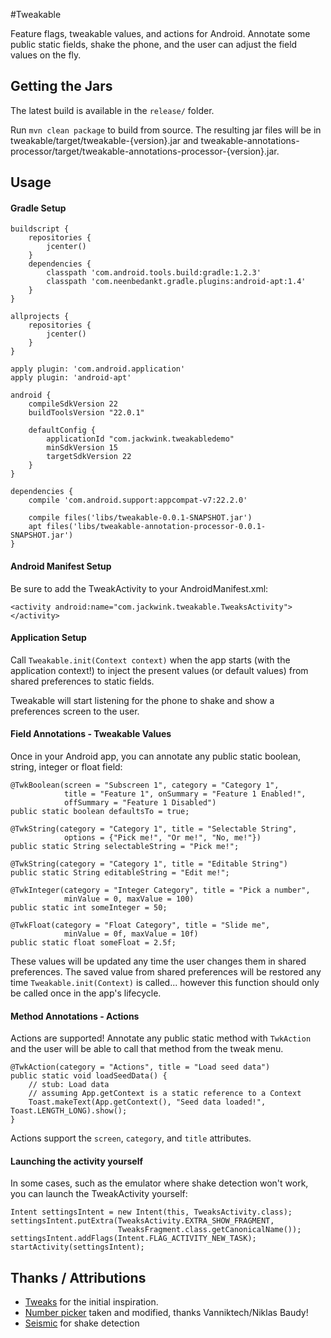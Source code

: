 #Tweakable

Feature flags, tweakable values, and actions for Android. Annotate some public static fields, shake the phone, 
and the user can adjust the field values on the fly.

## Getting the Jars 

The latest build is available in the `release/` folder.

Run `mvn clean package` to build from source. The resulting jar files will be in tweakable/target/tweakable-{version}.jar 
and tweakable-annotations-processor/target/tweakable-annotations-processor-{version}.jar.

## Usage

#### Gradle Setup 

    buildscript {
        repositories {
            jcenter()
        }
        dependencies {
            classpath 'com.android.tools.build:gradle:1.2.3'
            classpath 'com.neenbedankt.gradle.plugins:android-apt:1.4'
        }
    }

    allprojects {
        repositories {
            jcenter()
        }
    }
    
    apply plugin: 'com.android.application'
    apply plugin: 'android-apt'

    android {
        compileSdkVersion 22
        buildToolsVersion "22.0.1"

        defaultConfig {
            applicationId "com.jackwink.tweakabledemo"
            minSdkVersion 15
            targetSdkVersion 22
        }
    }

    dependencies {
        compile 'com.android.support:appcompat-v7:22.2.0'

        compile files('libs/tweakable-0.0.1-SNAPSHOT.jar')
        apt files('libs/tweakable-annotation-processor-0.0.1-SNAPSHOT.jar')
    }


#### Android Manifest Setup

Be sure to add the TweakActivity to your AndroidManifest.xml:

    <activity android:name="com.jackwink.tweakable.TweaksActivity">
    </activity>


#### Application Setup 

Call `Tweakable.init(Context context)` when the app starts (with the application context!) to inject the present 
values (or default values) from shared preferences to static fields. 

Tweakable will start listening for the phone to shake and show a preferences screen to the user.

#### Field Annotations - Tweakable Values

Once in your Android app, you can annotate any public static boolean, string, integer or float field:

    @TwkBoolean(screen = "Subscreen 1", category = "Category 1", 
                title = "Feature 1", onSummary = "Feature 1 Enabled!", 
                offSummary = "Feature 1 Disabled")
    public static boolean defaultsTo = true;

    @TwkString(category = "Category 1", title = "Selectable String",
                options = {"Pick me!", "Or me!", "No, me!"})
    public static String selectableString = "Pick me!";
    
    @TwkString(category = "Category 1", title = "Editable String")
    public static String editableString = "Edit me!";
    
    @TwkInteger(category = "Integer Category", title = "Pick a number", 
                minValue = 0, maxValue = 100)
    public static int someInteger = 50;

    @TwkFloat(category = "Float Category", title = "Slide me", 
                minValue = 0f, maxValue = 10f)
    public static float someFloat = 2.5f;

These values will be updated any time the user changes them in shared preferences. The saved value from shared preferences
will be restored any time `Tweakable.init(Context)` is called... however this function should only be called once in the 
app's lifecycle.

#### Method Annotations - Actions

Actions are supported! Annotate any public static method with `TwkAction` and the user will be able to 
call that method from the tweak menu.

    @TwkAction(category = "Actions", title = "Load seed data")
    public static void loadSeedData() {
        // stub: Load data
        // assuming App.getContext is a static reference to a Context
        Toast.makeText(App.getContext(), "Seed data loaded!", Toast.LENGTH_LONG).show();
    }

Actions support the `screen`, `category`, and `title` attributes.


#### Launching the activity yourself

In some cases, such as the emulator where shake detection won't work, you can launch the TweakActivity yourself:

    Intent settingsIntent = new Intent(this, TweaksActivity.class);
    settingsIntent.putExtra(TweaksActivity.EXTRA_SHOW_FRAGMENT,
                            TweaksFragment.class.getCanonicalName());
    settingsIntent.addFlags(Intent.FLAG_ACTIVITY_NEW_TASK);
    startActivity(settingsIntent);

## Thanks / Attributions

* [Tweaks](https://github.com/facebook/Tweaks) for the initial inspiration. 
* [Number picker](https://github.com/vanniktech/VNTNumberPickerPreference) taken and modified, thanks Vanniktech/Niklas Baudy!
* [Seismic](https://github.com/square/seismic) for shake detection
